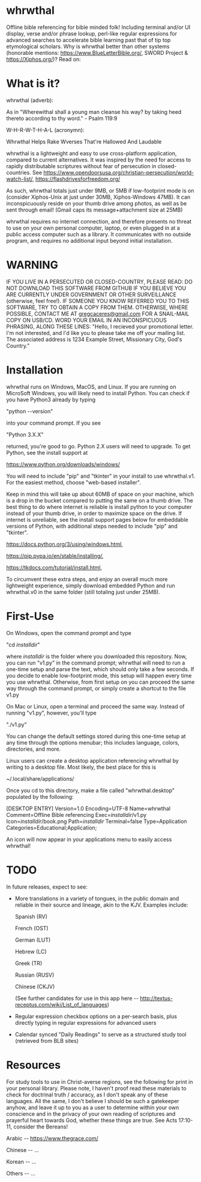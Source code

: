 # whrwthal
Offline bible referencing for bible minded folk! Including terminal and/or UI display, verse and/or phrase lookup, perl-like regular expressions for advanced searches to accelerate bible learning past that of tip top etymological scholars. Why is whrwthal better than other systems (honorable mentions: https://www.BlueLetterBible.org/, SWORD Project & https://Xiphos.org/)? Read on:

# What is it?
whrwthal (adverb):

 As in "Wherewithal shall a young man cleanse his way? by taking heed thereto according to thy word." - Psalm 119:9

W-H-R-W-T-H-A-L (acronymn):

  Whrwthal
  Helps
  Rake
  Wverses
  That're
  Hallowed
  And
  Laudable

whrwthal is a lightweight and easy to use cross-platform application, compared to current alternatives. It was inspired by the need for access to rapidly distributable scriptures without fear of persecution in closed-countries. See https://www.opendoorsusa.org/christian-persecution/world-watch-list/, https://flashdrivesforfreedom.org/

As such, whrwthal totals just under 9MB, or 5MB if low-footprint mode is on (consider Xiphos-Unix at just under 30MB, Xiphos-Windows 47MB). It can inconspicuously reside on your thumb drive among photos, as well as be sent through email! (Gmail caps its message+attachment size at 25MB)

whrwthal requires no internet connection, and therefore presents no threat to use on your own personal computer, laptop, or even plugged in at a public access computer such as a library. It communicates with no outside program, and requires no additional input beyond initial installation.

# WARNING
IF YOU LIVE IN A PERSECUTED OR CLOSED-COUNTRY, PLEASE READ: DO NOT DOWNLOAD THIS SOFTWARE FROM GITHUB IF YOU BELIEVE YOU ARE CURRENTLY UNDER GOVERNMENT OR OTHER SURVEILLANCE (otherwise, feel free!). IF SOMEONE YOU KNOW REFERRED YOU TO THIS SOFTWARE, TRY TO OBTAIN A COPY FROM THEM. OTHERWISE, WHERE POSSIBLE, CONTACT ME AT gregcaceres@gmail.com FOR A SNAIL-MAIL COPY ON USB/CD. WORD YOUR EMAIL IN AN INCONSPICUOUS PHRASING, ALONG THESE LINES: "Hello, I recieved your promotional letter. I'm not interested, and I'd like you to please take me off your mailing list. The associated address is 1234 Example Street, Missionary City, God's Country."

# Installation
whrwthal runs on Windows, MacOS, and Linux. If you are running on MicroSoft Windows, you will likely need to install Python. You can check if you have Python3 already by typing

"python --version"

into your command prompt. If you see

"Python 3.X.X"

returned, you're good to go. Python 2.X users will need to upgrade. To get Python, see the install support at

https://www.python.org/downloads/windows/

You will need to include "pip" and "tkinter" in your install to use whrwthal.v1. For the easiest method, choose "web-based installer".

Keep in mind this will take up about 60MB of space on your machine, which is a drop in the bucket compared to putting the same on a thumb drive. The best thing to do where internet is reliable is install python to your computer instead of your thumb drive, in order to maximize space on the drive. If internet is unreliable, see the install support pages below for embeddable versions of Python, with additional steps needed to include "pip" and "tkinter".

https://docs.python.org/3/using/windows.html,

https://pip.pypa.io/en/stable/installing/,

https://tkdocs.com/tutorial/install.html,

To circumvent these extra steps, and enjoy an overall much more lightweight experience, simply download embedded Python and run whrwthal.v0 in the same folder (still totaling just under 25MB).

# First-Use
On Windows, open the command prompt and type

"cd *installdir*"

where *installdir* is the folder where you downloaded this repository. Now, you can run "v1.py" in the command prompt; whrwthal will need to run a one-time setup and parse the text, which should only take a few seconds. If you decide to enable low-footprint mode, this setup will happen every time you use whrwthal. Otherwise, from first setup on you can proceed the same way through the command prompt, or simply create a shortcut to the file v1.py

On Mac or Linux, open a terminal and proceed the same way. Instead of running "v1.py", however, you'll type

"./v1.py"

You can change the default settings stored during this one-time setup at any time through the options menubar; this includes language, colors, directories, and more.

Linux users can create a desktop application referencing whrwthal by writing to a desktop file. Most likely, the best place for this is

~/.local/share/applications/

Once you cd to this directory, make a file called "whrwthal.desktop" populated by the following:


[DESKTOP ENTRY]
Version=1.0
Encoding=UTF-8
Name=whrwthal
Comment=Offline Bible referencing
Exec=*installdir*/v1.py
Icon=*installdir*/book.png
Path=*installdir*
Terminal=false
Type=Application
Categories=Educational;Application;


An icon will now appear in your applications menu to easily access whrwthal!

# TODO

In future releases, expect to see:

- More translations in a variety of tongues, in the public domain and reliable in their source and lineage, akin to the KJV. Examples include:

    Spanish (RV)

    French (OST)

    German (LUT)

    Hebrew (LC)

    Greek (TR)

    Russian (RUSV)
    
    Chinese (CKJV)

    (See further candidates for use in this app here -- http://textus-receptus.com/wiki/List_of_languages)

- Regular expression checkbox options on a per-search basis, plus directly typing in regular expressions for advanced users

- Calendar synced "Daily Readings" to serve as a structured study tool (retrieved from BLB sites)

# Resources

For study tools to use in Christ-averse regions, see the following for print in your personal library. Please note, I haven't proof read these materials to check for doctrinal truth / accuracy, as I don't speak any of these languages. All the same, I don't believe I should be such a gatekeeper anyhow, and leave it up to you as a user to determine within your own conscience and in the privacy of your own reading of scriptures and prayerful heart towards God, whether these things are true. See Acts 17:10-11, consider the Bereans!

Arabic -- https://www.thegrace.com/

Chinese -- ...

Korean -- ...

Others -- ...

